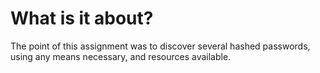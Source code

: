 # What is it about?
The point of this assignment was to discover several hashed passwords, using any means 
necessary, and resources available.  
